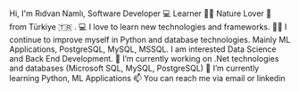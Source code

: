 <!--
**ridvannamli/ridvannamli** is a ✨ _special_ ✨ repository because its `README.md` (this file) appears on your GitHub profile.
-->
Hi, I'm Rıdvan Namlı, Software Developer 💻 Learner 👨‍💻 Nature Lover 🌳 from Türkiye 🇹🇷 .
💻 I love to learn new technologies and frameworks.
🧑‍💼 I continue to improve myself in Python and database technologies. Mainly ML Applications, PostgreSQL, MySQL, MSSQL. I am interested Data Science and Back End Development.
🔭 I’m currently working on .Net technologies and databases (Microsoft SQL, MySQL, PostgreSQL)
🌱 I’m currently learning Python, ML Applications
📫 You can reach me via email or linkedin





